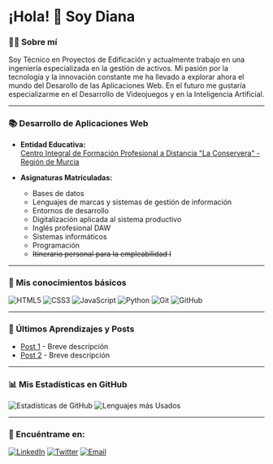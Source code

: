 # ¡Hola! 👋 Soy Diana

### 👨‍💻 Sobre mí
Soy Técnico en Proyectos de Edificación y actualmente trabajo en una ingeniería especializada en la gestión de activos. Mi pasión por la tecnología y la innovación constante me ha llevado a explorar ahora el mundo del Desarollo de las Aplicaciones Web. En el futuro me gustaría especializarme en el Desarrollo de Videojuegos y en la Inteligencia Artificial.

---

### 📚 Desarrollo de Aplicaciones Web

- **Entidad Educativa:**  
[Centro Integral de Formación Profesional a Distancia "La Conservera" - Región de Murcia](https://sites.google.com/view/fplaconservera)

- **Asignaturas Matriculadas:**  
  - Bases de datos
  - Lenguajes de marcas y sistemas de gestión de información
  - Entornos de desarrollo
  - Digitalización aplicada al sistema productivo
  - Inglés profesional DAW
  - Sistemas informáticos
  - Programación
  - ~~Itinerario personal para la empleabilidad I~~
 
---
### 🔧 Mis conocimientos básicos

![HTML5](https://img.shields.io/badge/-HTML5-E34F26?logo=html5&logoColor=ffffff)
![CSS3](https://img.shields.io/badge/-CSS3-1572B6?logo=css3)
![JavaScript](https://img.shields.io/badge/-JavaScript-F7DF1E?logo=javascript&logoColor=000)
![Python](https://img.shields.io/badge/-Python-3776AB?logo=python&logoColor=ffffff)
![Git](https://img.shields.io/badge/-Git-F05032?logo=git&logoColor=ffffff)
![GitHub](https://img.shields.io/badge/-GitHub-181717?logo=github)

---

### 🌱 Últimos Aprendizajes y Posts

- [Post 1](URL) - Breve descripción
- [Post 2](URL) - Breve descripción

---

### 📊 Mis Estadísticas en GitHub

![Estadísticas de GitHub](https://github-readme-stats.vercel.app/api?username=TU_NOMBRE_DE_USUARIO&show_icons=true&theme=radical)
![Lenguajes más Usados](https://github-readme-stats.vercel.app/api/top-langs/?username=TU_NOMBRE_DE_USUARIO&layout=compact&theme=radical)

---

### 👥 Encuéntrame en:

[![LinkedIn](https://img.shields.io/badge/-LinkedIn-0077B5?logo=linkedin&logoColor=ffffff)](https://linkedin.com/in/TU_USUARIO)
[![Twitter](https://img.shields.io/badge/-Twitter-1DA1F2?logo=twitter&logoColor=ffffff)](https://twitter.com/TU_USUARIO)
[![Email](https://img.shields.io/badge/-Email-D14836?logo=gmail&logoColor=ffffff)](mailto:TUCORREO@gmail.com)


<!---
dianaAgomez/dianaAgomez is a ✨ special ✨ repository because its `README.md` (this file) appears on your GitHub profile.
You can click the Preview link to take a look at your changes.
--->


